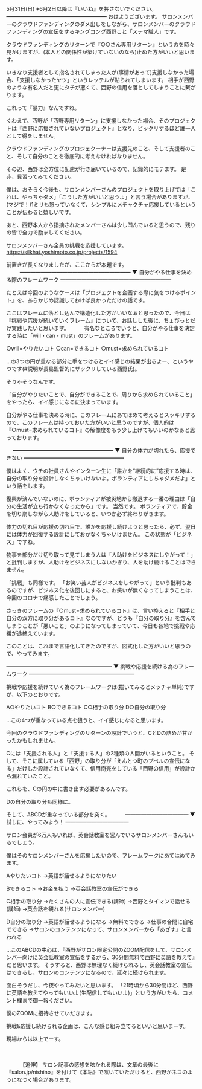 5月31日(日) ※6月2日以降は『いいね』を押さないでください。
━━━━━━━━━━━━━━━━━━━
おはようございます。
サロンメンバーのクラウドファンディングのダメ出しをしながら、サロンメンバーのクラウドファンディングの宣伝をするキングコング西野こと「ステマ職人」です。

クラウドファンディングのリターンで『○○さん専用リターン』というのを時々見かけますが、(本人との関係性が築けていないのなら)止めた方がいいと思います。

いきなり支援者として指名されてしまった人が(事情があって)支援しなかった場合、「支援しなかったヤツ」というレッテルが貼られてしまいます。
相手が西野のような有名人だと更にタチが悪くて、西野の信用を落としてしまうことに繋がります。

これって『暴力』なんですね。

くわえて、西野が「西野専用リターン」に支援しなかった場合、そのプロジェクトは『西野に応援されていないプロジェクト』となり、ビックリするほど誰一人として得をしません。

クラウドファンディングのプロジェクーナーは支援先のこと、そして支援者のこと、そして自分のことを徹底的に考えなければなりません。

その辺、西野は全方位に配慮が行き届いているので、記録的にモテます。
是非、見習ってみてください。

僕は、おそらく今後も、サロンメンバーさんのプロジェクトを取り上げては「これは、やっちゃダメ」「こうした方がいいと思うよ」と言う場合がありますが、(マジで！)1ミリも怒っていなくて、シンプルにメチャクチャ応援しているということが伝わると嬉しいです。

あと、西野本人から指摘されたメンバーさんは少し凹んでいると思うので、残りの皆で全力で励ましてください。

サロンメンバーさん全員の挑戦を応援しています。
https://silkhat.yoshimoto.co.jp/projects/1594

前置きが長くなりましたが、ここからが本題です。
　
　
━━━━━━━━━━━━━━━━━━━━━
▼ 自分がやる仕事を決める際のフレームワーク
━━━━━━━━━━━━━━━━━━━━━

たとえば今回のようなケースは「プロジェクトを企画する際に気をつけるポイント」を、あらかじめ認識しておけば良かっただけの話です。

ここはフレームに落とし込んで構造化した方がいいなぁと思ったので、今日は『挑戦や応援が続いていくフレーム』について、お話しした後に、ちょびっとだけ実践したいと思います。
　
　
有名なところでいうと、自分がやる仕事を決定する時に「will・can・must」のフレームがあります。

○will=やりたいコト
○can=できるコト
○must=求められているコト

…の3つの円が重なる部分に手をつけるとイイ感じの結果が出るよー、というやつです(#説明が長島監督的にザックリしている西野氏)。

そりゃそうなんです。

「自分がやりたいことで、自分ができることで、周りから求められていること」をやったら、イイ感じになるに決まっています。

自分がやる仕事を決める時に、このフレームにあてはめて考えるとスッキリするので、このフレームは持っておいた方がいいと思うのですが、個人的は『○must=求められているコト』の解像度をもう少し上げてもいいのかなぁと思っております。

　
━━━━━━━━━━━━━━━━━━━
▼ 自分の体力が切れたら、応援できない
━━━━━━━━━━━━━━━━━━━

僕はよく、ウチの社員さんやインターン生に「誰かを“継続的に”応援する時は、自分の取り分を設計しなくちゃいけないよ。ボランティアにしちゃダメだよ」という話をします。

復興が済んでいないのに、ボランティアが被災地から撤退する一番の理由は「自分の生活が立ち行かなくなったから」です。
当然です。
ボランティアで、貯金を切り崩しながら人助けをしていると、いつか必ず終わりがきます。

体力の切れ目が応援の切れ目で、誰かを応援し続けようと思ったら、必ず、翌日には体力が回復する設計にしておかなくちゃいけません。
この状態が「ビジネス」ですね。

物事を部分だけ切り取って見てしまう人は「人助けをビジネスにしやがって！」と批判しますが、人助けをビジネスにしないかぎり、人を助け続けることはできません。

「挑戦」も同様です。
「お笑い芸人がビジネスをしやがって」という批判もあるのですが、ビジネス化を後回しにすると、お笑いが無くなってしまうことは、今回のコロナで痛感したことでしょう。

さっきのフレームの『○must=求められているコト』は、言い換えると『相手と自分の双方に取り分があるコト』なのですが、どうも『自分の取り分』を含んでしまうことが「悪いこと」のようになってしまっていて、今日も各地で挑戦や応援が途絶えています。

このことは、これまで言語化してきたのですが、図式化した方がいいと思うので、やってみます。
　

━━━━━━━━━━━━━━━━━━━━
▼ 挑戦や応援を続ける為のフレームワーク
━━━━━━━━━━━━━━━━━━━━

挑戦や応援を続けていく為のフレームワークは(描いてみるとメッチャ単純)ですが、以下のとおりです。

A○やりたいコト
B○できるコト
C○相手の取り分
D○自分の取り分　

…この4つが重なっている点を狙うと、イイ感じになると思います。

今回のクラウドファンディングのリターンの設計でいうと、CとDの詰めが甘かったかもしれません。

Cには「支援される人」と「支援する人」の2種類の人間がいるということ。
そして、そこに属している「西野」の取り分が「えんとつ町のプペルの宣伝になる」だけしか設計されていなくて、信用商売をしている「西野の信用」が設計から漏れていたこと。

これらを、Cの円の中に書き出す必要があるんです。

Dの自分の取り分も同様に。

そして、ABCDが重なっている部分を突く。
　
　
━━━━━━━━━━━━
▼ 試しに、やってみよう！
━━━━━━━━━━━━

サロン会員が6万人もいれば、英会話教室を営んでいるサロンメンバーさんもいるでしょう。

僕はそのサロンメンバーさんを応援したいので、フレームワークにあてはめてみます。

Aやりたいコト
→英語が話せるようになりたい

Bできるコト
→お金を払う
→英会話教室の宣伝ができる

C相手の取り分
→たくさんの人に宣伝できる(講師)
→西野とタイマンで話せる(講師)
→英会話を観れる(サロンメンバー)

D自分の取り分
→英語が話せるようになる
→無料でできる
→仕事の合間に自宅でできる
→サロンのコンテンツになって、サロンメンバーから「あざす」と言われる
　

…このABCDの中心は、『西野がサロン限定公開のZOOM配信をして、サロンメンバー向けに英会話教室の宣伝をするから、30分間無料で西野に英語を教えて』だと思います。
そうすると、西野は無理なく続けられるし、英会話教室の宣伝はできるし、サロンのコンテンツになるので、延々に続けられます。

面白そうだし、今夜やってみたいと思います。
「21時頃から30分間ほど、西野に英語を教えてやってもいいよ(生配信してもいいよ)」という方がいたら、コメント欄まで御一報ください。

僕のZOOMに招待させていだきます。

挑戦&応援し続けられる企画は、こんな感じ組み立てるといいと思いまーす。

現場からは以上でーす。

　

　
　
【追伸】
サロン記事の感想を呟かれる際は、文章の最後に『salon.jp/nishino』を付けて《本垢》で呟いていただけると、西野がネコのようになつく場合があります。
